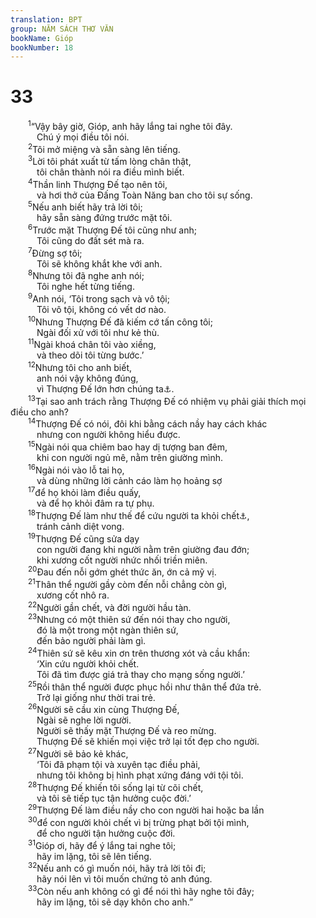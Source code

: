```yaml
---
translation: BPT
group: NĂM SÁCH THƠ VĂN
bookName: Gióp 
bookNumber: 18
---
```


<div class="title"><h1>33</h1></div>
<span class="verse giop_33_1">  <sup>1</sup>“Vậy bây giờ, Gióp, anh hãy lắng tai nghe tôi đây.<br/>   Chú ý mọi điều tôi nói.<br/></span>
<span class="verse giop_33_2">  <sup>2</sup>Tôi mở miệng và sẵn sàng lên tiếng.<br/></span>
<span class="verse giop_33_3">  <sup>3</sup>Lời tôi phát xuất từ tấm lòng chân thật,<br/>   tôi chân thành nói ra điều mình biết.<br/></span>
<span class="verse giop_33_4">  <sup>4</sup>Thần linh Thượng Đế tạo nên tôi,<br/>   và hơi thở của Đấng Toàn Năng ban cho tôi sự sống.<br/></span>
<span class="verse giop_33_5">  <sup>5</sup>Nếu anh biết hãy trả lời tôi;<br/>   hãy sẵn sàng đứng trước mặt tôi.<br/></span>
<span class="verse giop_33_6">  <sup>6</sup>Trước mặt Thượng Đế tôi cũng như anh;<br/>   Tôi cũng do đất sét mà ra.<br/></span>
<span class="verse giop_33_7">  <sup>7</sup>Đừng sợ tôi;<br/>   Tôi sẽ không khắt khe với anh.<br/></span>
<span class="verse giop_33_8">  <sup>8</sup>Nhưng tôi đã nghe anh nói;<br/>   Tôi nghe hết từng tiếng.<br/></span>
<span class="verse giop_33_9">  <sup>9</sup>Anh nói, ‘Tôi trong sạch và vô tội;<br/>   Tôi vô tội, không có vết dơ nào.<br/></span>
<span class="verse giop_33_10">  <sup>10</sup>Nhưng Thượng Đế đã kiếm cớ tấn công tôi;<br/>   Ngài đối xử với tôi như kẻ thù.<br/></span>
<span class="verse giop_33_11">  <sup>11</sup>Ngài khoá chân tôi vào xiềng,<br/>   và theo dõi tôi từng bước.’<br/></span>
<span class="verse giop_33_12">  <sup>12</sup>Nhưng tôi cho anh biết,<br/>   anh nói vậy không đúng,<br/>   vì Thượng Đế lớn hơn chúng ta<a data-toggle="tooltip" data-placement="bottom" title="Hay “Thượng Đế biết nhiều hơn chúng ta.”">⚓</a>.<br/></span>
<span class="verse giop_33_13">  <sup>13</sup>Tại sao anh trách rằng Thượng Đế có nhiệm vụ phải giải thích mọi điều cho anh?<br/></span>
<span class="verse giop_33_14">  <sup>14</sup>Thượng Đế có nói, đôi khi bằng cách nầy hay cách khác<br/>   nhưng con người không hiểu được.<br/></span>
<span class="verse giop_33_15">  <sup>15</sup>Ngài nói qua chiêm bao hay dị tượng ban đêm,<br/>   khi con người ngủ mê, nằm trên giường mình.<br/></span>
<span class="verse giop_33_16">  <sup>16</sup>Ngài nói vào lỗ tai họ,<br/>   và dùng những lời cảnh cáo làm họ hoảng sợ<br/></span>
<span class="verse giop_33_17">  <sup>17</sup>để họ khỏi làm điều quấy,<br/>   và để họ khỏi đâm ra tự phụ.<br/></span>
<span class="verse giop_33_18">  <sup>18</sup>Thượng Đế làm như thế để cứu người ta khỏi chết<a data-toggle="tooltip" data-placement="bottom" title="Nguyên văn, “cái hố,” nơi người chết ở. Xem câu 22.">⚓</a>,<br/>   tránh cảnh diệt vong.<br/></span>
<span class="verse giop_33_19">  <sup>19</sup>Thượng Đế cũng sửa dạy<br/>   con người đang khi người nằm trên giường đau đớn;<br/>   khi xương cốt người nhức nhối triền miên.<br/></span>
<span class="verse giop_33_20">  <sup>20</sup>Đau đến nỗi gớm ghét thức ăn, ớn cả mỹ vị.<br/></span>
<span class="verse giop_33_21">  <sup>21</sup>Thân thể người gầy còm đến nỗi chẳng còn gì,<br/>   xương cốt nhô ra.<br/></span>
<span class="verse giop_33_22">  <sup>22</sup>Người gần chết, và đời người hầu tàn.<br/></span>
<span class="verse giop_33_23">  <sup>23</sup>Nhưng có một thiên sứ đến nói thay cho người,<br/>   đó là một trong một ngàn thiên sứ,<br/>   đến bảo người phải làm gì.<br/></span>
<span class="verse giop_33_24">  <sup>24</sup>Thiên sứ sẽ kêu xin ơn trên thương xót và cầu khẩn:<br/>   ‘Xin cứu người khỏi chết.<br/>   Tôi đã tìm được giá trả thay cho mạng sống người.’<br/></span>
<span class="verse giop_33_25">  <sup>25</sup>Rồi thân thể người được phục hồi như thân thể đứa trẻ.<br/>   Trở lại giống như thời trai trẻ.<br/></span>
<span class="verse giop_33_26">  <sup>26</sup>Người sẽ cầu xin cùng Thượng Đế,<br/>   Ngài sẽ nghe lời người.<br/>   Người sẽ thấy mặt Thượng Đế và reo mừng.<br/>   Thượng Đế sẽ khiến mọi việc trở lại tốt đẹp cho người.<br/></span>
<span class="verse giop_33_27">  <sup>27</sup>Người sẽ bảo kẻ khác,<br/>   ‘Tôi đã phạm tội và xuyên tạc điều phải,<br/>   nhưng tôi không bị hình phạt xứng đáng với tội tôi.<br/></span>
<span class="verse giop_33_28">  <sup>28</sup>Thượng Đế khiến tôi sống lại từ cõi chết,<br/>   và tôi sẽ tiếp tục tận hưởng cuộc đời.’<br/></span>
<span class="verse giop_33_29">  <sup>29</sup>Thượng Đế làm điều nầy cho con người hai hoặc ba lần<br/></span>
<span class="verse giop_33_30">  <sup>30</sup>để con người khỏi chết vì bị trừng phạt bởi tội mình,<br/>   để cho người tận hưởng cuộc đời.<br/></span>
<span class="verse giop_33_31">  <sup>31</sup>Gióp ơi, hãy để ý lắng tai nghe tôi;<br/>   hãy im lặng, tôi sẽ lên tiếng.<br/></span>
<span class="verse giop_33_32">  <sup>32</sup>Nếu anh có gì muốn nói, hãy trả lời tôi đi;<br/>   hãy nói lên vì tôi muốn chứng tỏ anh đúng.<br/></span>
<span class="verse giop_33_33">  <sup>33</sup>Còn nếu anh không có gì để nói thì hãy nghe tôi đây;<br/>   hãy im lặng, tôi sẽ dạy khôn cho anh.”<br/></span>
